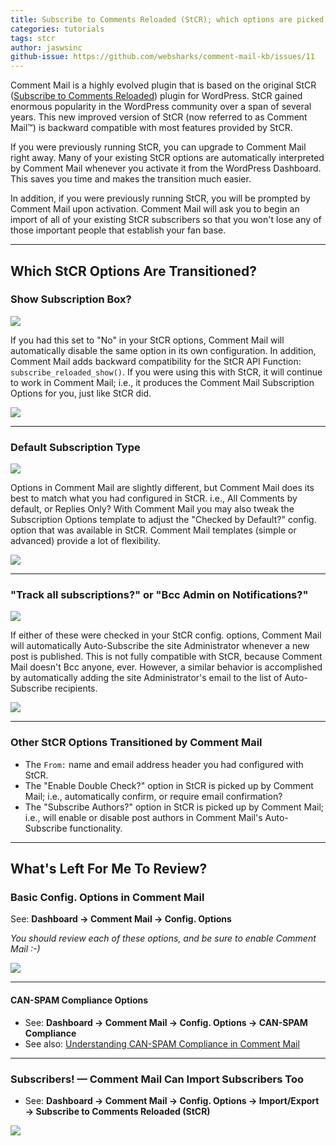 ```yaml
---
title: Subscribe to Comments Reloaded (StCR); which options are picked up by Comment Mail?
categories: tutorials
tags: stcr
author: jaswsinc
github-issue: https://github.com/websharks/comment-mail-kb/issues/11
---
```


Comment Mail is a highly evolved plugin that is based on the original StCR ([Subscribe to Comments Reloaded](https://wordpress.org/plugins/subscribe-to-comments-reloaded/)) plugin for WordPress. StCR gained enormous popularity in the WordPress community over a span of several years. This new improved version of StCR (now referred to as Comment Mail™) is backward compatible with most features provided by StCR.

If you were previously running StCR, you can upgrade to Comment Mail right away. Many of your existing StCR options are automatically interpreted by Comment Mail whenever you activate it from the WordPress Dashboard. This saves you time and makes the transition much easier.

In addition, if you were previously running StCR, you will be prompted by Comment Mail upon activation. Comment Mail will ask you to begin an import of all of your existing StCR subscribers so that you won't lose any of those important people that establish your fan base.

---

## Which StCR Options Are Transitioned?

### Show Subscription Box?

![](https://www.filepicker.io/api/file/svus12vKTJOnWj0A0c4k#.png)

If you had this set to "No" in your StCR options, Comment Mail will automatically disable the same option in its own configuration. In addition, Comment Mail adds backward compatibility for the StCR API Function: `subscribe_reloaded_show()`. If you were using this with StCR, it will continue to work in Comment Mail; i.e., it produces the Comment Mail Subscription Options for you, just like StCR did.

![](https://www.filepicker.io/api/file/jH75qr3ROqa24CFGtI22#.png)

---

### Default Subscription Type

![](https://www.filepicker.io/api/file/YDdUGkqAQqaTE5ctYQJg#.png)

Options in Comment Mail are slightly different, but Comment Mail does its best to match what you had configured in StCR. i.e., All Comments by default, or Replies Only? With Comment Mail you may also tweak the Subscription Options template to adjust the "Checked by Default?" config. option that was available in StCR. Comment Mail templates (simple or advanced) provide a lot of flexibility.

![](https://www.filepicker.io/api/file/T5LS5xnsRWmxJuAfxt0E#.png)

---

### "Track all subscriptions?" or "Bcc Admin on Notifications?"

![](https://www.filepicker.io/api/file/oZ0rGMKYRyK5vUUA50Et#.png)

If either of these were checked in your StCR config. options, Comment Mail will automatically Auto-Subscribe the site Administrator whenever a new post is published. This is not fully compatible with StCR, because Comment Mail doesn't Bcc anyone, ever. However, a similar behavior is accomplished by automatically adding the site Administrator's email to the list of Auto-Subscribe recipients.

![](https://www.filepicker.io/api/file/IXlRyK4GSaWpNAGybc2r#.png)

---

### Other StCR Options Transitioned by Comment Mail

- The `From:` name and email address header you had configured with StCR.
- The "Enable Double Check?" option in StCR is picked up by Comment Mail; i.e., automatically confirm, or require email confirmation?
- The "Subscribe Authors?" option in StCR is picked up by Comment Mail; i.e., will enable or disable post authors in Comment Mail's Auto-Subscribe functionality.

---

## What's Left For Me To Review?

### Basic Config. Options in Comment Mail

See: **Dashboard → Comment Mail → Config. Options**

_You should review each of these options, and be sure to enable Comment Mail :-)_

![](https://www.filepicker.io/api/file/6PsVJVXLTpSmNNT5iK0f#.png)

---

#### CAN-SPAM Compliance Options

- See: **Dashboard → Comment Mail → Config. Options → CAN-SPAM Compliance**
- See also: [Understanding CAN-SPAM Compliance in Comment Mail](http://comment-mail.com/kb-article/can-spam-compliance/)

---

### Subscribers! — Comment Mail Can Import Subscribers Too

- See: **Dashboard → Comment Mail → Config. Options → Import/Export → Subscribe to Comments Reloaded (StCR)**

![](https://www.filepicker.io/api/file/XVbcGkGHTBWXX0djoxYf#.png)
